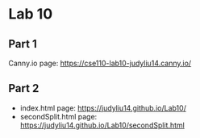 # Lab 10

## Part 1
Canny.io page: https://cse110-lab10-judyliu14.canny.io/

## Part 2

- index.html page:  https://judyliu14.github.io/Lab10/
- secondSplit.html page:  https://judyliu14.github.io/Lab10/secondSplit.html
